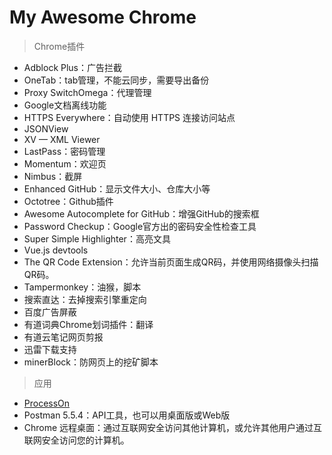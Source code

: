 # My Awesome Chrome

> Chrome插件

- Adblock Plus：广告拦截
- OneTab：tab管理，不能云同步，需要导出备份
- Proxy SwitchOmega：代理管理
- Google文档离线功能
- HTTPS Everywhere：自动使用 HTTPS 连接访问站点
- JSONView
- XV — XML Viewer
- LastPass：密码管理
- Momentum：欢迎页
- Nimbus：截屏
- Enhanced GitHub：显示文件大小、仓库大小等
- Octotree：Github插件
- Awesome Autocomplete for GitHub：增强GitHub的搜索框
- Password Checkup：Google官方出的密码安全性检查工具
- Super Simple Highlighter：高亮文具
- Vue.js devtools
- The QR Code Extension：允许当前页面生成QR码，并使用网络摄像头扫描QR码。
- Tampermonkey：油猴，脚本
- 搜索直达：去掉搜索引擎重定向
- 百度广告屏蔽
- 有道词典Chrome划词插件：翻译
- 有道云笔记网页剪报
- 迅雷下载支持
- minerBlock：防网页上的挖矿脚本

> 应用

- [ProcessOn](https://www.processon.com/)
- Postman 5.5.4：API工具，也可以用桌面版或Web版
- Chrome 远程桌面：通过互联网安全访问其他计算机，或允许其他用户通过互联网安全访问您的计算机。
